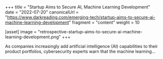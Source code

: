 +++
title = "Startup Aims to Secure AI, Machine Learning Development"
date = "2022-07-20"
canonicalUrl = "https://www.darkreading.com/emerging-tech/startup-aims-to-secure-ai-machine-learning-development"
fragment = "content"
weight = 10

[asset]
    image = "retrospective-startup-aims-to-secure-ai-machine-learning-development.png"
+++

As companies increasingly add artificial intelligence (AI) capabilities to 
their product portfolios, cybersecurity experts warn that the machine 
learning...
